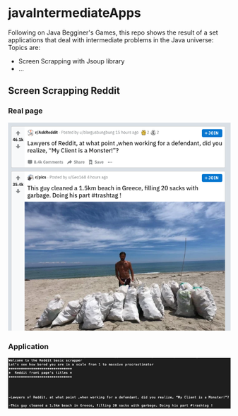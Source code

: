 # javaIntermediateApps

Following on Java Begginer's Games, this repo shows the result of a set applications that deal with intermediate problems in the Java universe:
Topics are: 
- Screen Scrapping with Jsoup library
- ...

## Screen Scrapping Reddit  

### Real page
![](redditScrapper/src/main/resources/real.png "Real Reddit page")
### Application
![](redditScrapper/src/main/resources/app.png "Application page")
